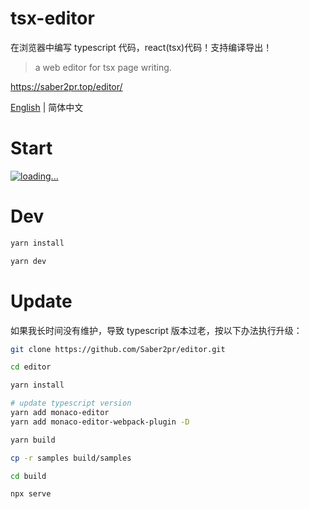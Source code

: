 # tsx-editor

在浏览器中编写 typescript 代码，react(tsx)代码！支持编译导出！

> a web editor for tsx page writing.

https://saber2pr.top/editor/

[English]((https://github.com/Saber2pr/editor/blob/master/README-zh_CN.md)) | 简体中文

# Start

[![loading...](https://fronted-tsx-developer.github.io/samples/other/tsx-editor.webp)](https://fronted-tsx-developer.github.io/tsx-editor-online/)

# Dev

```bash
yarn install

yarn dev
```

# Update

如果我长时间没有维护，导致 typescript 版本过老，按以下办法执行升级：

```bash
git clone https://github.com/Saber2pr/editor.git

cd editor

yarn install

# update typescript version
yarn add monaco-editor
yarn add monaco-editor-webpack-plugin -D

yarn build

cp -r samples build/samples

cd build

npx serve
```
